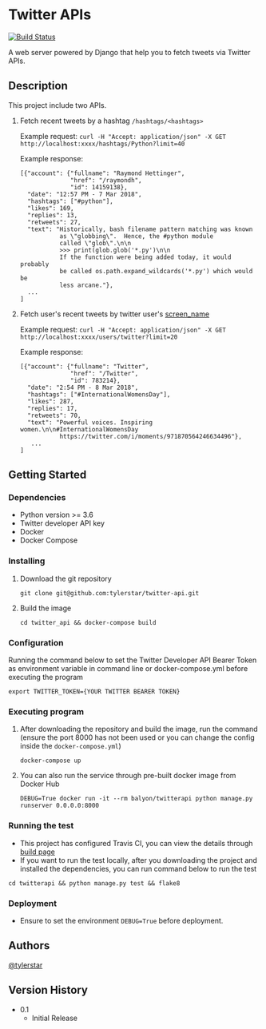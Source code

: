 # Twitter APIs
[![Build Status](https://travis-ci.com/tylerstar/twitter-api.svg?branch=master)](https://travis-ci.com/tylerstar/twitter-api)


A web server powered by Django that help you to fetch tweets via Twitter APIs.

## Description

This project include two APIs.

1. Fetch recent tweets by a hashtag `/hashtags/<hashtags>`
   
    Example request:
    ```curl -H "Accept: application/json" -X GET http://localhost:xxxx/hashtags/Python?limit=40```
    
    Example response:
    ```
    [{"account": {"fullname": "Raymond Hettinger",
                  "href": "/raymondh",
                  "id": 14159138},
      "date": "12:57 PM - 7 Mar 2018",
      "hashtags": ["#python"],
      "likes": 169,
      "replies": 13,
      "retweets": 27,
      "text": "Historically, bash filename pattern matching was known
               as \"globbing\".  Hence, the #python module
               called \"glob\".\n\n
               >>> print(glob.glob('*.py')\n\n
               If the function were being added today, it would probably
               be called os.path.expand_wildcards('*.py') which would be
               less arcane."},
      ...
    ]
    ```
   
2. Fetch user's recent tweets by twitter user's [screen_name](https://developer.twitter.com/en/docs/twitter-api/v1/data-dictionary/overview/user-object#:~:text=In%20case%20of%20Retweets%20and,using%20the%20id%20or%20screen_name%20.)

    Example request:
    ```curl -H "Accept: application/json" -X GET http://localhost:xxxx/users/twitter?limit=20```

    Example response:
    ```
    [{"account": {"fullname": "Twitter",
                  "href": "/Twitter",
                  "id": 783214},
      "date": "2:54 PM - 8 Mar 2018",
      "hashtags": ["#InternationalWomensDay"],
      "likes": 287,
      "replies": 17,
      "retweets": 70,
      "text": "Powerful voices. Inspiring women.\n\n#InternationalWomensDay
               https://twitter.com/i/moments/971870564246634496"},
       ...
    ] 
    ```

## Getting Started

### Dependencies

* Python version >= 3.6
* Twitter developer API key
* Docker
* Docker Compose

### Installing

1. Download the git repository
   
   ```git clone git@github.com:tylerstar/twitter-api.git```
   
2. Build the image
   
   ```cd twitter_api && docker-compose build```
   
### Configuration
Running the command below to set the Twitter Developer API Bearer Token as 
environment variable in command line or docker-compose.yml before executing the program

```export TWITTER_TOKEN={YOUR TWITTER BEARER TOKEN}```

### Executing program

1. After downloading the repository and build the image, run the command 
(ensure the port 8000 has not been used or you can change the config inside the `docker-compose.yml`)

   ```docker-compose up```
   
2. You can also run the service through pre-built docker image from Docker Hub

   ```DEBUG=True docker run -it --rm balyon/twitterapi python manage.py runserver 0.0.0.0:8000```
   
### Running the test

* This project has configured Travis CI, you can view the details through [build page](https://travis-ci.com/github/tylerstar/twitter-api)
* If you want to run the test locally, after you downloading the project and installed the dependencies, 
you can run command below to run the test

```cd twitterapi && python manage.py test && flake8```
   
### Deployment

* Ensure to set the environment `DEBUG=True` before deployment.

## Authors

[@tylerstar](https://github.com/tylerstar)

## Version History

* 0.1
    * Initial Release
